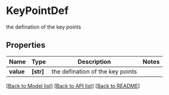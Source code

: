 # KeyPointDef

the defination of the key points

## Properties
Name | Type | Description | Notes
------------ | ------------- | ------------- | -------------
**value** | **[str]** | the defination of the key points | 

[[Back to Model list]](../README.md#documentation-for-models) [[Back to API list]](../README.md#documentation-for-api-endpoints) [[Back to README]](../README.md)


